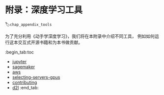 # 附录：深度学习工具
:label:`chap_appendix_tools`

为了充分利用《动手学深度学习》，我们将在本附录中介绍不同工具，
例如如何运行这本交互式开源书籍和为本书做贡献。

:begin_tab:toc
 - [jupyter](jupyter.ipynb)
 - [sagemaker](sagemaker.ipynb)
 - [aws](aws.ipynb)
 - [selecting-servers-gpus](selecting-servers-gpus.ipynb)
 - [contributing](contributing.ipynb)
 - [d2l](d2l.ipynb)
:end_tab:

